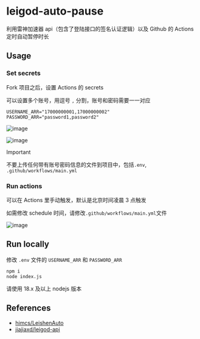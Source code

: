# leigod-auto-pause

利用雷神加速器 api（包含了登陆接口的签名认证逻辑）以及 Github 的 Actions 定时自动暂停时长

## Usage

### Set secrets

Fork 项目之后，设置 Actions 的 secrets

可以设置多个账号，用逗号 `,` 分割，账号和密码需要一一对应

```
USERNAME_ARR="17000000001,17000000002"
PASSWORD_ARR="password1,password2"
```

![image](https://github.com/user-attachments/assets/48c31718-d395-402e-9515-b504a1c1e54d)

![image](https://github.com/user-attachments/assets/d824c236-af23-482f-afd0-875baba0608c)


> [!IMPORTANT]
> 不要上传任何带有账号密码信息的文件到项目中，包括`.env`, `.github/workflows/main.yml`

### Run actions

可以在 Actions 里手动触发，默认是北京时间凌晨 3 点触发

如需修改 schedule 时间，请修改`.github/workflows/main.yml`文件

![image](https://github.com/user-attachments/assets/7d153d6c-ebdb-4cc7-a4a9-002a59adcb71)

## Run locally

修改 `.env` 文件的 `USERNAME_ARR` 和 `PASSWORD_ARR`

```
npm i
node index.js
```

请使用 18.x 及以上 nodejs 版本

## References

- [himcs/LeishenAuto](https://github.com/himcs/LeishenAuto/)
- [jiajiaxd/leigod-api](https://github.com/jiajiaxd/leigod-api)
